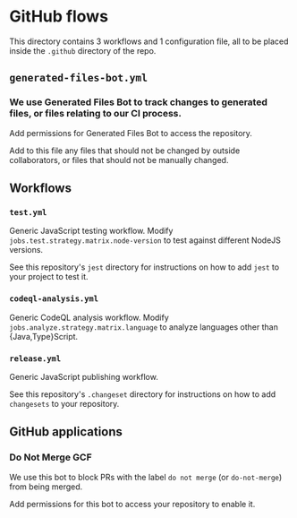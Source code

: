 # GitHub flows

This directory contains 3 workflows and 1 configuration file,
all to be placed inside the `.github` directory of the repo.

## `generated-files-bot.yml`
### We use Generated Files Bot to track changes to generated files, or files relating to our CI process.

Add permissions for Generated Files Bot to access the repository.

Add to this file any files that should not be changed by outside collaborators,
or files that should not be manually changed.

## Workflows

### `test.yml`
Generic JavaScript testing workflow.
Modify `jobs.test.strategy.matrix.node-version` to test against different NodeJS versions.

See this repository's `jest` directory for instructions on how to add `jest` to your project to test it.

### `codeql-analysis.yml`
Generic CodeQL analysis workflow.
Modify `jobs.analyze.strategy.matrix.language` to analyze languages other than {Java,Type}Script.

### `release.yml`
Generic JavaScript publishing workflow.

See this repository's `.changeset` directory for instructions on how to add `changesets` to your repository.

## GitHub applications

### Do Not Merge GCF
We use this bot to block PRs with the label `do not merge` (or `do-not-merge`) from being merged.

Add permissions for this bot to access your repository to enable it.
